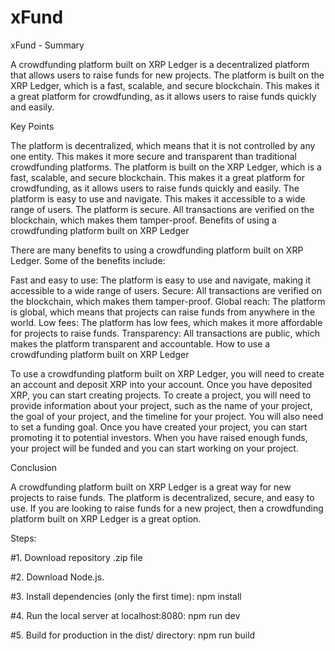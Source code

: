 # xFund

xFund - Summary

A crowdfunding platform built on XRP Ledger is a decentralized platform that allows users to raise funds for new projects. The platform is built on the XRP Ledger, which is a fast, scalable, and secure blockchain. This makes it a great platform for crowdfunding, as it allows users to raise funds quickly and easily.

Key Points

The platform is decentralized, which means that it is not controlled by any one entity. This makes it more secure and transparent than traditional crowdfunding platforms.
The platform is built on the XRP Ledger, which is a fast, scalable, and secure blockchain. This makes it a great platform for crowdfunding, as it allows users to raise funds quickly and easily.
The platform is easy to use and navigate. This makes it accessible to a wide range of users.
The platform is secure. All transactions are verified on the blockchain, which makes them tamper-proof.
Benefits of using a crowdfunding platform built on XRP Ledger

There are many benefits to using a crowdfunding platform built on XRP Ledger. Some of the benefits include:

Fast and easy to use: The platform is easy to use and navigate, making it accessible to a wide range of users.
Secure: All transactions are verified on the blockchain, which makes them tamper-proof.
Global reach: The platform is global, which means that projects can raise funds from anywhere in the world.
Low fees: The platform has low fees, which makes it more affordable for projects to raise funds.
Transparency: All transactions are public, which makes the platform transparent and accountable.
How to use a crowdfunding platform built on XRP Ledger

To use a crowdfunding platform built on XRP Ledger, you will need to create an account and deposit XRP into your account. Once you have deposited XRP, you can start creating projects. To create a project, you will need to provide information about your project, such as the name of your project, the goal of your project, and the timeline for your project. You will also need to set a funding goal. Once you have created your project, you can start promoting it to potential investors. When you have raised enough funds, your project will be funded and you can start working on your project.

Conclusion

A crowdfunding platform built on XRP Ledger is a great way for new projects to raise funds. The platform is decentralized, secure, and easy to use. If you are looking to raise funds for a new project, then a crowdfunding platform built on XRP Ledger is a great option.

Steps:

#1.	Download repository .zip file

#2.	Download Node.js.

#3. Install dependencies (only the first time):
npm install

#4. Run the local server at localhost:8080:
npm run dev

#5. Build for production in the dist/ directory:
npm run build





